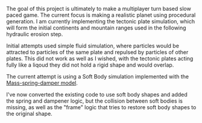 The goal of this project is ultimately to make a multiplayer turn based slow paced game.
The current focus is making a realistic planet using procedural generation.
I am currently implementing the tectonic plate simulation, which will form the initial continents and mountain ranges used in the following hydraulic erosion step. 

Initial attempts used simple fluid simulation, where particles would be attracted to particles of the same plate and repulsed by particles of other plates. This did not work as well as I wished, with the tectonic plates acting fully like a liqoud they did not hold a rigid shape and would overlap.

The current attempt is using a Soft Body simulation implemented with the [Mass-spring-damper model](https://en.wikipedia.org/wiki/Mass-spring-damper_model).

I've now converted the existing code to use soft body shapes and added the spring and dampener logic, but the collision between soft bodies is missing, as well as the "frame" logic that tries to restore soft body shapes to the original shape.